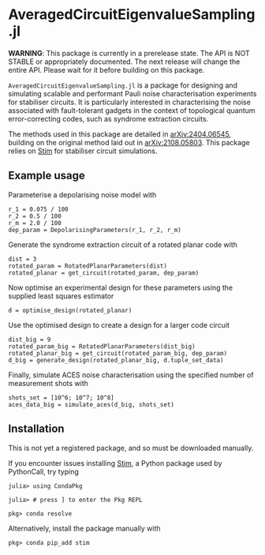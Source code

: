 # AveragedCircuitEigenvalueSampling.jl

**WARNING**: This package is currently in a prerelease state.
The API is NOT STABLE or appropriately documented.
The next release will change the entire API.
Please wait for it before building on this package.

`AveragedCircuitEigenvalueSampling.jl` is a package for designing and simulating scalable and performant Pauli noise characterisation experiments for stabiliser circuits.
It is particularly interested in characterising the noise associated with fault-tolerant gadgets in the context of topological quantum error-correcting codes, such as syndrome extraction circuits.

The methods used in this package are detailed in [arXiv:2404.06545](https://arxiv.org/abs/2404.06545), building on the original method laid out in [arXiv:2108.05803](https://arxiv.org/abs/2108.05803).
This package relies on [Stim](https://github.com/quantumlib/Stim) for stabiliser circuit simulations.

## Example usage

Parameterise a depolarising noise model with

```
r_1 = 0.075 / 100
r_2 = 0.5 / 100
r_m = 2.0 / 100
dep_param = DepolarisingParameters(r_1, r_2, r_m)
```

Generate the syndrome extraction circuit of a rotated planar code with

```
dist = 3
rotated_param = RotatedPlanarParameters(dist)
rotated_planar = get_circuit(rotated_param, dep_param)
```

Now optimise an experimental design for these parameters using the supplied least squares estimator

```
d = optimise_design(rotated_planar)
```

Use the optimised design to create a design for a larger code circuit

```
dist_big = 9
rotated_param_big = RotatedPlanarParameters(dist_big)
rotated_planar_big = get_circuit(rotated_param_big, dep_param)
d_big = generate_design(rotated_planar_big, d.tuple_set_data)
```

Finally, simulate ACES noise characterisation using the specified number of measurement shots with 

```
shots_set = [10^6; 10^7; 10^8]
aces_data_big = simulate_aces(d_big, shots_set)
```

## Installation

This is not yet a registered package, and so must be downloaded manually.

If you encounter issues installing [Stim](https://github.com/quantumlib/Stim), a Python package used by PythonCall, try typing

```
julia> using CondaPkg

julia> # press ] to enter the Pkg REPL

pkg> conda resolve
```

Alternatively, install the package manually with

```
pkg> conda pip_add stim
```
